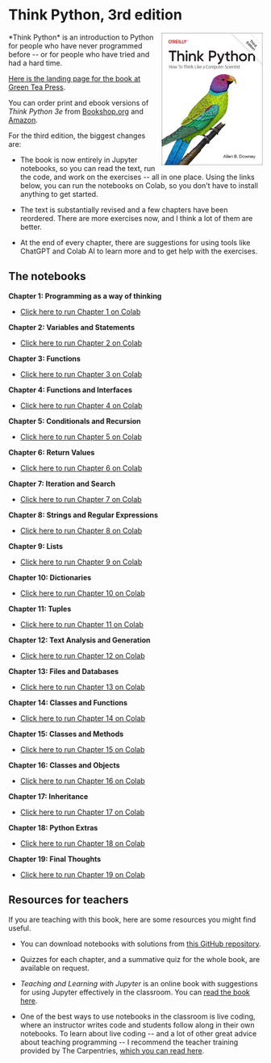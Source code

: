 # Think Python, 3rd edition

<img width="200" src="https://raw.githubusercontent.com/AllenDowney/ThinkPython/v3/think_python_3e.jpg" style="float: right; margin-left: 10px;">
*Think Python* is an introduction to Python for people who have never programmed before -- or for people who have tried and had a hard time.

[Here is the landing page for the book at Green Tea Press](https://greenteapress.com/wp/think-python-3rd-edition/).

You can order print and ebook versions of *Think Python 3e* from
[Bookshop.org](https://bookshop.org/a/98697/9781098155438) and
[Amazon](https://www.amazon.com/_/dp/1098155432?smid=ATVPDKIKX0DER&_encoding=UTF8&tag=oreilly20-20&_encoding=UTF8&tag=greenteapre01-20&linkCode=ur2&linkId=e2a529f94920295d27ec8a06e757dc7c&camp=1789&creative=9325).

For the third edition, the biggest changes are:

* The book is now entirely in Jupyter notebooks, so you can read the text, run the code, and work on the exercises -- all in one place. Using the links below, you can run the notebooks on Colab, so you don't have to install anything to get started.

* The text is substantially revised and a few chapters have been reordered. There are more exercises now, and I think a lot of them are better.

* At the end of every chapter, there are suggestions for using tools like ChatGPT and Colab AI to learn more and to get help with the exercises.



## The notebooks

**Chapter 1: Programming as a way of thinking**

* [Click here to run Chapter 1 on Colab](https://colab.research.google.com/github/AllenDowney/ThinkPython/blob/v3/chapters/chap01.ipynb)


**Chapter 2: Variables and Statements**

* [Click here to run Chapter 2 on Colab](https://colab.research.google.com/github/AllenDowney/ThinkPython/blob/v3/chapters/chap02.ipynb)


**Chapter 3: Functions**

* [Click here to run Chapter 3 on Colab](https://colab.research.google.com/github/AllenDowney/ThinkPython/blob/v3/chapters/chap03.ipynb)


**Chapter 4: Functions and Interfaces**

* [Click here to run Chapter 4 on Colab](https://colab.research.google.com/github/AllenDowney/ThinkPython/blob/v3/chapters/chap04.ipynb)


**Chapter 5: Conditionals and Recursion**

* [Click here to run Chapter 5 on Colab](https://colab.research.google.com/github/AllenDowney/ThinkPython/blob/v3/chapters/chap05.ipynb)

**Chapter 6: Return Values**

* [Click here to run Chapter 6 on Colab](https://colab.research.google.com/github/AllenDowney/ThinkPython/blob/v3/chapters/chap06.ipynb)

**Chapter 7: Iteration and Search**

* [Click here to run Chapter 7 on Colab](https://colab.research.google.com/github/AllenDowney/ThinkPython/blob/v3/chapters/chap07.ipynb)

**Chapter 8: Strings and Regular Expressions**

* [Click here to run Chapter 8 on Colab](https://colab.research.google.com/github/AllenDowney/ThinkPython/blob/v3/chapters/chap08.ipynb)

**Chapter 9: Lists**

* [Click here to run Chapter 9 on Colab](https://colab.research.google.com/github/AllenDowney/ThinkPython/blob/v3/chapters/chap09.ipynb)

**Chapter 10: Dictionaries**

* [Click here to run Chapter 10 on Colab](https://colab.research.google.com/github/AllenDowney/ThinkPython/blob/v3/chapters/chap10.ipynb)

**Chapter 11: Tuples**

* [Click here to run Chapter 11 on Colab](https://colab.research.google.com/github/AllenDowney/ThinkPython/blob/v3/chapters/chap11.ipynb)

**Chapter 12: Text Analysis and Generation**

* [Click here to run Chapter 12 on Colab](https://colab.research.google.com/github/AllenDowney/ThinkPython/blob/v3/chapters/chap12.ipynb)

**Chapter 13: Files and Databases**

* [Click here to run Chapter 13 on Colab](https://colab.research.google.com/github/AllenDowney/ThinkPython/blob/v3/chapters/chap13.ipynb)

**Chapter 14: Classes and Functions**

* [Click here to run Chapter 14 on Colab](https://colab.research.google.com/github/AllenDowney/ThinkPython/blob/v3/chapters/chap14.ipynb)

**Chapter 15: Classes and Methods**

* [Click here to run Chapter 15 on Colab](https://colab.research.google.com/github/AllenDowney/ThinkPython/blob/v3/chapters/chap15.ipynb)

**Chapter 16: Classes and Objects**

* [Click here to run Chapter 16 on Colab](https://colab.research.google.com/github/AllenDowney/ThinkPython/blob/v3/chapters/chap16.ipynb)

**Chapter 17: Inheritance**

* [Click here to run Chapter 17 on Colab](https://colab.research.google.com/github/AllenDowney/ThinkPython/blob/v3/chapters/chap17.ipynb)

**Chapter 18: Python Extras**

* [Click here to run Chapter 18 on Colab](https://colab.research.google.com/github/AllenDowney/ThinkPython/blob/v3/chapters/chap18.ipynb)

**Chapter 19: Final Thoughts**

* [Click here to run Chapter 19 on Colab](https://colab.research.google.com/github/AllenDowney/ThinkPython/blob/v3/chapters/chap19.ipynb)


## Resources for teachers

If you are teaching with this book, here are some resources you might find useful.

* You can download notebooks with solutions from [this GitHub repository](https://github.com/AllenDowney/ThinkPythonSolutions/tree/v3/soln).

* Quizzes for each chapter, and a summative quiz for the whole book, are available on request.

* *Teaching and Learning with Jupyter* is an online book with suggestions for using Jupyter effectively in the classroom. You can [read the book here](https://jupyter4edu.github.io/jupyter-edu-book).

* One of the best ways to use notebooks in the classroom is live coding, where an instructor writes code and students follow along in their own notebooks. To learn about live coding -- and a lot of other great advice about teaching programming -- I recommend the teacher training provided by The Carpentries, [which you can read here](https://carpentries.github.io/instructor-training).
